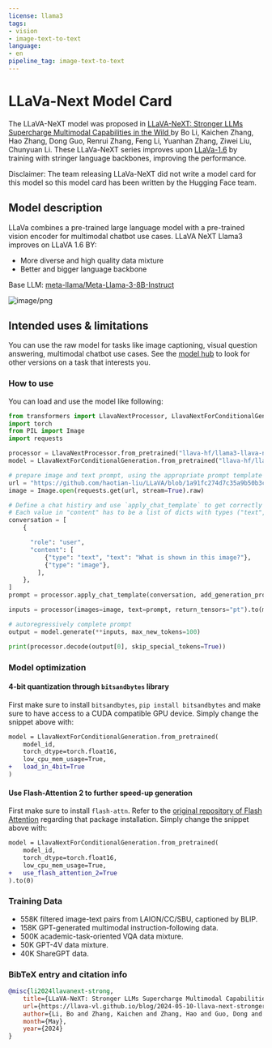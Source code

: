 ```yaml
---
license: llama3
tags:
- vision
- image-text-to-text
language:
- en
pipeline_tag: image-text-to-text
---
```


# LLaVa-Next Model Card

The LLaVA-NeXT model was proposed in [LLaVA-NeXT: Stronger LLMs Supercharge Multimodal Capabilities in the Wild
](https://llava-vl.github.io/blog/2024-05-10-llava-next-stronger-llms/) by Bo Li, Kaichen Zhang, Hao Zhang, Dong Guo, Renrui Zhang, Feng Li, Yuanhan Zhang, Ziwei Liu, Chunyuan Li.
These LLaVa-NeXT series improves upon [LLaVa-1.6](https://llava-vl.github.io/blog/2024-01-30-llava-next/) by training with stringer language backbones, improving the
performance.

Disclaimer: The team releasing LLaVa-NeXT did not write a model card for this model so this model card has been written by the Hugging Face team.

## Model description

LLaVa combines a pre-trained large language model with a pre-trained vision encoder for multimodal chatbot use cases. LLaVA NeXT Llama3 improves on LLaVA 1.6 BY:
- More diverse and high quality data mixture
- Better and bigger language backbone

Base LLM: [meta-llama/Meta-Llama-3-8B-Instruct](https://huggingface.co/meta-llama/Meta-Llama-3-8B-Instruct)
  
![image/png](https://cdn-uploads.huggingface.co/production/uploads/62441d1d9fdefb55a0b7d12c/FPshq08TKYD0e-qwPLDVO.png)

## Intended uses & limitations

You can use the raw model for tasks like image captioning, visual question answering, multimodal chatbot use cases. See the [model hub](https://huggingface.co/models?search=llava-hf) to look for
other versions on a task that interests you.

### How to use

You can load and use the model like following:
```python
from transformers import LlavaNextProcessor, LlavaNextForConditionalGeneration
import torch
from PIL import Image
import requests

processor = LlavaNextProcessor.from_pretrained("llava-hf/llama3-llava-next-8b-hf")
model = LlavaNextForConditionalGeneration.from_pretrained("llava-hf/llama3-llava-next-8b-hf", torch_dtype=torch.float16, device_map="auto") 

# prepare image and text prompt, using the appropriate prompt template
url = "https://github.com/haotian-liu/LLaVA/blob/1a91fc274d7c35a9b50b3cb29c4247ae5837ce39/images/llava_v1_5_radar.jpg?raw=true"
image = Image.open(requests.get(url, stream=True).raw)

# Define a chat histiry and use `apply_chat_template` to get correctly formatted prompt
# Each value in "content" has to be a list of dicts with types ("text", "image") 
conversation = [
    {

      "role": "user",
      "content": [
          {"type": "text", "text": "What is shown in this image?"},
          {"type": "image"},
        ],
    },
]
prompt = processor.apply_chat_template(conversation, add_generation_prompt=True)

inputs = processor(images=image, text=prompt, return_tensors="pt").to(model.device)

# autoregressively complete prompt
output = model.generate(**inputs, max_new_tokens=100)

print(processor.decode(output[0], skip_special_tokens=True))
```

### Model optimization

#### 4-bit quantization through `bitsandbytes` library

First make sure to install `bitsandbytes`, `pip install bitsandbytes` and make sure to have access to a CUDA compatible GPU device. Simply change the snippet above with: 

```diff
model = LlavaNextForConditionalGeneration.from_pretrained(
    model_id, 
    torch_dtype=torch.float16, 
    low_cpu_mem_usage=True,
+   load_in_4bit=True
)
```

#### Use Flash-Attention 2 to further speed-up generation

First make sure to install `flash-attn`. Refer to the [original repository of Flash Attention](https://github.com/Dao-AILab/flash-attention) regarding that package installation. Simply change the snippet above with: 

```diff
model = LlavaNextForConditionalGeneration.from_pretrained(
    model_id, 
    torch_dtype=torch.float16, 
    low_cpu_mem_usage=True,
+   use_flash_attention_2=True
).to(0)
```
### Training Data
- 558K filtered image-text pairs from LAION/CC/SBU, captioned by BLIP.
- 158K GPT-generated multimodal instruction-following data.
- 500K academic-task-oriented VQA data mixture.
- 50K GPT-4V data mixture.
- 40K ShareGPT data.


### BibTeX entry and citation info

```bibtex
@misc{li2024llavanext-strong,
    title={LLaVA-NeXT: Stronger LLMs Supercharge Multimodal Capabilities in the Wild},
    url={https://llava-vl.github.io/blog/2024-05-10-llava-next-stronger-llms/},
    author={Li, Bo and Zhang, Kaichen and Zhang, Hao and Guo, Dong and Zhang, Renrui and Li, Feng and Zhang, Yuanhan and Liu, Ziwei and Li, Chunyuan},
    month={May},
    year={2024}
}
```